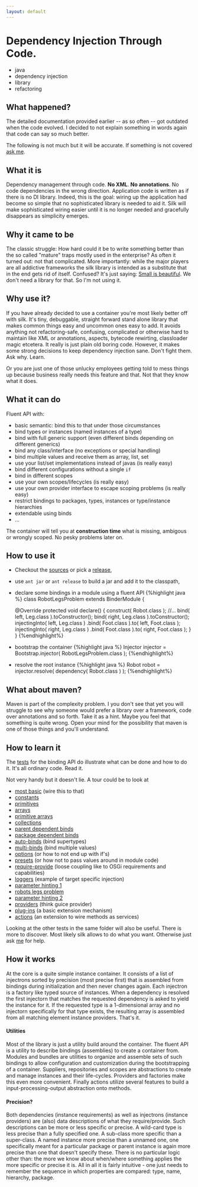 ```yaml
---
layout: default
---
```


# Dependency Injection Through Code.
* java
* dependency injection
* library
* refactoring

## What happened?

The detailed documentation provided earlier -- as so often -- got outdated when the code
evolved. I decided to not explain something in words again that code can say so much better.

The following is not much but it will be accurate. 
If something is not covered [ask me](http://jbee.github.io).

## What it is
Dependency management through code. 
**No XML**. **No annotations**. No code dependencies in the wrong direction. 
Application code is written as if there is no DI library. 
Indeed, this is the goal: wiring up the application had become so simple that no 
sophisticated library is needed to aid it. 
Silk will make sophisticated wiring easier until it is no longer needed and
gracefully disappears as simplicity emerges.

## Why it came to be
The classic struggle: How hard could it be to write something better than 
the so called "mature" traps mostly used in the enterprise? 
As often it turned out: not that complicated.
More importantly: while the major players are all addictive frameworks the silk
library is intended as a substitute that in the end gets rid of itself.
Confused? It's just saying: [Small is beautiful](http://www.infoq.com/presentations/small-large-systems).
We don't need a library for that. So I'm not using it.

## Why use it?
If you have already decided to use a container you're most likely better off 
with silk. It's tiny, debuggable, straight forward stand alone library that 
makes common things easy and uncommon ones easy to add.
It avoids anything not refactoring-safe, confusing, complicated or otherwise 
hard to maintain like XML or annotations, aspects, bytecode rewirting, classloader magic etcetera.
It really is just plain old boring code. 
However, it makes some strong decisions to keep dependency injection sane.
Don't fight them. Ask why. Learn.

Or you are just one of those unlucky employees getting told to mess things up
because business really needs this feature and that. Not that they know what it
does.

## What it can do
Fluent API with:

* basic semantic: bind this to that under those circumstances
* bind types or instances (named instances of a type)
* bind with full generic support (even different binds depending on different generics)
* bind any class/interface (no exceptions or special handling)
* bind multiple values and receive them as array, list, set
* use your list/set implementations instead of javas (is really easy)
* bind different configurations without a single `if`
* bind in different scopes
* use your own scopes/lifecycles (is really easy)
* use your own provider interface to escape scoping problems (is really easy) 
* restrict bindings to packages, types, instances or type/instance hierarchies
* extendable using binds
* ...

The container will tell you at **construction time** what is missing, ambigous or
wrongly scoped. No pesky problems later on.

## How to use it
* Checkout the [sources](https://github.com/jbee/silk) or pick a 
[release](https://github.com/jbee/silk/releases),
* use `ant jar` or `ant release` to build a jar and add it to the classpath,
* declare some bindings in a module using a fluent API
{%highlight java %}
class RobotLegsProblem extends BinderModule {

	@Override
	protected void declare() {
		construct( Robot.class );
		//...
		bind( left, Leg.class ).toConstructor();
		bind( right, Leg.class ).toConstructor();
		injectingInto( left, Leg.class )
			.bind( Foot.class ).to( left, Foot.class );
		injectingInto( right, Leg.class )
			.bind( Foot.class ).to( right, Foot.class );
	}
}
{%endhighlight%}
* bootstrap the container
{%highlight java %}
Injector injector = Bootstrap.injector( RobotLegsProblem.class );
{%endhighlight%}
* resolve the root instance
{%highlight java %}
Robot robot = injector.resolve( dependency( Robot.class ) ); 
{%endhighlight%}

## What about maven?
Maven is part of the complexity problem. I you don't see that yet you will struggle to see
why someone would prefer a library over a framework, code over annotations and
so forth. Take it as a hint. Maybe you feel that something is quite wrong. 
Open your mind for the possibility that maven is one of those things and you'll understand. 

## How to learn it
The [tests](https://github.com/jbee/silk/tree/master/src/test/se/jbee/inject/bind)
for the binding API do illustrate what can be done and how to do it. 
It's all ordinary code. Read it.

Not very handy but it doesn't lie. A tour could be to look at

* [most basic](https://github.com/jbee/silk/blob/master/src/test/se/jbee/inject/bind/TestInstanceBinds.java) (wire this to that)
* [constants](https://github.com/jbee/silk/blob/master/src/test/se/jbee/inject/bind/TestConstantBinds.java)
* [primitives](https://github.com/jbee/silk/blob/master/src/test/se/jbee/inject/bind/TestPrimitiveBinds.java)
* [arrays](https://github.com/jbee/silk/blob/master/src/test/se/jbee/inject/bind/TestElementBinds.java)
* [primitive arrays](https://github.com/jbee/silk/blob/master/src/test/se/jbee/inject/bind/TestPrimitiveArrayBinds.java)
* [collections](https://github.com/jbee/silk/blob/master/src/test/se/jbee/inject/bind/TestCollectionBinds.java)
* [parent dependent binds](https://github.com/jbee/silk/blob/master/src/test/se/jbee/inject/bind/TestParentTargetBinds.java)
* [package dependent binds](https://github.com/jbee/silk/blob/master/src/test/se/jbee/inject/bind/TestPackageLocalisedBinds.java)
* [auto-binds](https://github.com/jbee/silk/blob/master/src/test/se/jbee/inject/bind/TestAutobindBinds.java) (bind supertypes)
* [multi-binds](https://github.com/jbee/silk/blob/master/src/test/se/jbee/inject/bind/TestMultibindBinds.java) (bind multiple values)
* [options](https://github.com/jbee/silk/blob/master/src/test/se/jbee/inject/bind/TestOptionBinds.java) (or how to not end up with if's)
* [presets](https://github.com/jbee/silk/blob/master/src/test/se/jbee/inject/bind/TestPresetModuleBinds.java) (or how not to pass values around in module code)
* [require-provide](https://github.com/jbee/silk/blob/master/src/test/se/jbee/inject/bind/TestRequiredProvidedBinds.java) (loose coupling like to OSGi requirements and capabilities)
* [loggers](https://github.com/jbee/silk/blob/master/src/test/se/jbee/inject/bind/TestLoggerBinds.java) (example of target specific injection)
* [parameter hinting 1](https://github.com/jbee/silk/blob/master/src/test/se/jbee/inject/bind/TestSpecificImplementationBinds.java)
* [robots legs problem](https://github.com/jbee/silk/blob/master/src/test/se/jbee/inject/bind/TestRobotLegsProblemBinds.java)
* [parameter hinting 2](https://github.com/jbee/silk/blob/master/src/test/se/jbee/inject/bind/TestConstructorParameterBinds.java)
* [providers](https://github.com/jbee/silk/blob/master/src/test/se/jbee/inject/bind/TestProviderBinds.java) (think guice provider)
* [plug-ins](https://github.com/jbee/silk/blob/master/src/test/se/jbee/inject/bind/TestPluginBinds.java) (a basic extension mechanism)
* [actions](https://github.com/jbee/silk/blob/master/src/test/se/jbee/inject/action/TestActionBinds.java) (an extension to wire methods as services)

Looking at the other tests in the same folder will also be useful. 
There is more to discover. Most likely silk allows to do what you want.
Otherwise just ask [me](http://jbee.github.io) for help.

## How it works
At the core is a quite simple instance container. 
It consists of a list of injectrons sorted by precision (most precise first) 
that is assembled from bindings during initialization and then never changes again.
Each injectron is a factory like typed source of instances. When a dependency is resolved
the first injectorn that matches the requested dependency is asked to yield
the instance for it. If the requested type is a 1-dimensional array and no
injectorn specifically for that type exists, the resulting array is assembled
from all matching element instance providers. That's it.

#### Utilities
Most of the library is just a utility build around the container.
The fluent API is a utility to describe bindings (assemblies) to create a
container from. Modules and bundles are utilities to organize and assemble
sets of such bindings to allow configuration and customization during the
bootstrapping of a container. 
Suppliers, repositories and scopes are abstractions to create and manage 
instances and their life-cycles. Providers and factories make this even more
convenient. Finally actions utilize several features to build a 
input-processing-output abstraction onto methods.

#### Precision?
Both dependencies (instance requirements) as well as injectrons (instance providers)
are (also) data descriptions of what they require/provide.
Such descriptions can be more or less specific or precise.
A wild-card type is less precise than a fully specified one.
A sub-class more specific than a super-class.
A named instance more precise than a unnamed one, 
one specifically meant for a particular package or parent instance is again more 
precise than one that doesn't specify these. 
There is no particular logic other than: the more we know about when/where
something applies the more specific or precise it is. 
All in all it is fairly intuitive - one just needs to remember the sequence 
in which properties are compared: type, name, hierarchy, package.

